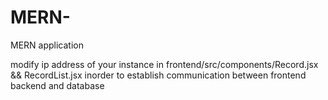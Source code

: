 # MERN-
MERN application

modify ip address of your instance in frontend/src/components/Record.jsx && RecordList.jsx
inorder to establish communication between frontend backend and database
